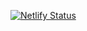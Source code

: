 [![Netlify Status](https://api.netlify.com/api/v1/badges/a43e1b29-4d0d-469f-a3a1-3098f04843b6/deploy-status)](https://app.netlify.com/sites/dakahn/deploys)

